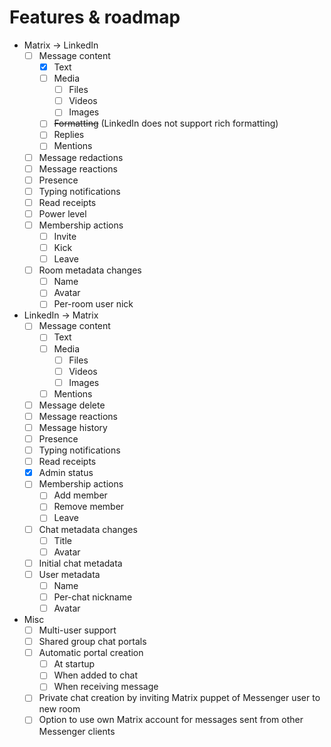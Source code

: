 # Features & roadmap

* Matrix → LinkedIn
  * [ ] Message content
    * [x] Text
    * [ ] Media
      * [ ] Files
      * [ ] Videos
      * [ ] Images
    * [ ] ~~Formatting~~ (LinkedIn does not support rich formatting)
    * [ ] Replies
    * [ ] Mentions
  * [ ] Message redactions
  * [ ] Message reactions
  * [ ] Presence
  * [ ] Typing notifications
  * [ ] Read receipts
  * [ ] Power level
  * [ ] Membership actions
    * [ ] Invite
    * [ ] Kick
    * [ ] Leave
  * [ ] Room metadata changes
    * [ ] Name
    * [ ] Avatar
    * [ ] Per-room user nick
* LinkedIn → Matrix
  * [ ] Message content
    * [ ] Text
    * [ ] Media
      * [ ] Files
      * [ ] Videos
      * [ ] Images
    * [ ] Mentions
  * [ ] Message delete
  * [ ] Message reactions
  * [ ] Message history
  * [ ] Presence
  * [ ] Typing notifications
  * [ ] Read receipts
  * [x] Admin status
  * [ ] Membership actions
    * [ ] Add member
    * [ ] Remove member
    * [ ] Leave
  * [ ] Chat metadata changes
    * [ ] Title
    * [ ] Avatar
  * [ ] Initial chat metadata
  * [ ] User metadata
    * [ ] Name
    * [ ] Per-chat nickname
    * [ ] Avatar
* Misc
  * [ ] Multi-user support
  * [ ] Shared group chat portals
  * [ ] Automatic portal creation
    * [ ] At startup
    * [ ] When added to chat
    * [ ] When receiving message
  * [ ] Private chat creation by inviting Matrix puppet of Messenger user to new room
  * [ ] Option to use own Matrix account for messages sent from other Messenger clients

